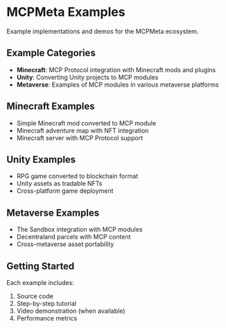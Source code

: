# MCPMeta Examples

Example implementations and demos for the MCPMeta ecosystem.

## Example Categories

- **Minecraft**: MCP Protocol integration with Minecraft mods and plugins
- **Unity**: Converting Unity projects to MCP modules
- **Metaverse**: Examples of MCP modules in various metaverse platforms

## Minecraft Examples

- Simple Minecraft mod converted to MCP module
- Minecraft adventure map with NFT integration
- Minecraft server with MCP Protocol support

## Unity Examples

- RPG game converted to blockchain format
- Unity assets as tradable NFTs
- Cross-platform game deployment

## Metaverse Examples

- The Sandbox integration with MCP modules
- Decentraland parcels with MCP content
- Cross-metaverse asset portability

## Getting Started

Each example includes:

1. Source code
2. Step-by-step tutorial
3. Video demonstration (when available)
4. Performance metrics 